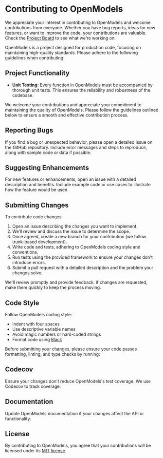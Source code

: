 # Contributing to OpenModels

We appreciate your interest in contributing to OpenModels and welcome contributions from everyone. Whether you have bug reports, ideas for new features, or want to improve the code, your contributions are valuable. Check the [Project Board]() to see what we're working on.

OpenModels is a project designed for production code, focusing on maintaining high-quality standards. Please adhere to the following guidelines when contributing:

## Project Functionality

- **Unit Testing:** Every function in OpenModels must be accompanied by thorough unit tests. This ensures the reliability and robustness of the codebase.

We welcome your contributions and appreciate your commitment to maintaining the quality of OpenModels. Please follow the guidelines outlined below to ensure a smooth and effective contribution process.

## Reporting Bugs

If you find a bug or unexpected behavior, please open a detailed issue on the GitHub repository. Include error messages and steps to reproduce, along with sample code or data if possible.

## Suggesting Enhancements

For new features or enhancements, open an issue with a detailed description and benefits. Include example code or use cases to illustrate how the feature would be used.

## Submitting Changes

To contribute code changes:

1. Open an issue describing the changes you want to implement.
2. We'll review and discuss the issue to determine the scope.
3. Once agreed, create a new branch for your contribution (we follow trunk-based development).
4. Write code and tests, adhering to OpenModels coding style and conventions.
5. Run tests using the provided framework to ensure your changes don't introduce errors.
6. Submit a pull request with a detailed description and the problem your changes solve.

We'll review promptly and provide feedback. If changes are requested, make them quickly to keep the process moving.

## Code Style

Follow OpenModels coding style:

- Indent with four spaces
- Use descriptive variable names
- Avoid magic numbers or hard-coded strings
- Format code using [Black](https://black.readthedocs.io/en/stable/)

Before submitting your changes, please ensure your code passes formatting, linting, and type checks by running:
## Codecov

Ensure your changes don't reduce OpenModels's test coverage. We use Codecov to track coverage.

## Documentation

Update OpenModels documentation if your changes affect the API or functionality.

## License

By contributing to OpenModels, you agree that your contributions will be licensed under its [MIT license](link-to-license).
